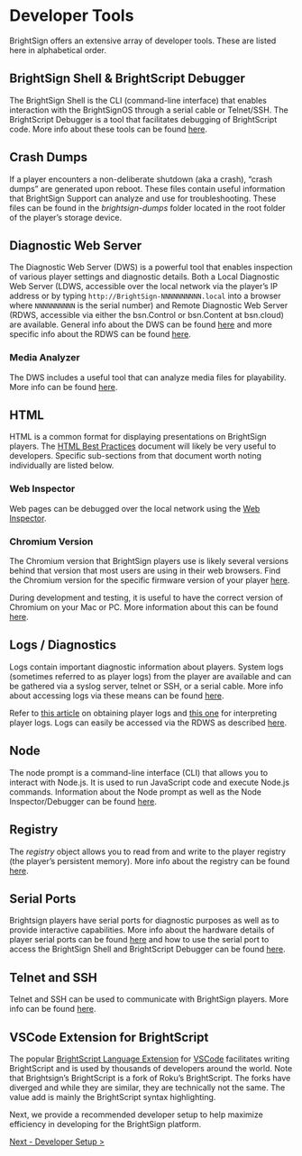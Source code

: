 # Developer Tools

BrightSign offers an extensive array of developer tools. These are listed here in alphabetical order.

## BrightSign Shell & BrightScript Debugger

The BrightSign Shell is the CLI (command-line interface) that enables interaction with the BrightSignOS through a serial cable or Telnet/SSH. The BrightScript Debugger is a tool that facilitates debugging of BrightScript code. More info about these tools can be found [here](https://brightsign.atlassian.net/wiki/spaces/DOC/pages/1988100153/BrightSign+Shell).

## Crash Dumps

If a player encounters a non-deliberate shutdown (aka a crash), “crash dumps” are generated upon reboot. These files contain useful information that BrightSign Support can analyze and use for troubleshooting. These files can be found in the *brightsign-dumps* folder located in the root folder of the player’s storage device.

## Diagnostic Web Server

The Diagnostic Web Server (DWS) is a powerful tool that enables inspection of various player settings and diagnostic details. Both a Local Diagnostic Web Server (LDWS, accessible over the local network via the player’s IP address or by typing `http://BrightSign-NNNNNNNNNN.local` into a browser where `NNNNNNNNNN` is the serial number) and Remote Diagnostic Web Server (RDWS, accessible via either the bsn.Control or bsn.Content at bsn.cloud) are available. General info about the DWS can be found [here](https://brightsign.atlassian.net/wiki/spaces/DOC/pages/370673541/Diagnostic+Web+Server) and more specific info about the RDWS can be found [here](https://brightsign.atlassian.net/wiki/spaces/DOC/pages/404620688/Remote+Diagnostic+Web+Server).

### Media Analyzer

The DWS includes a useful tool that can analyze media files for playability. More info can be found [here](https://brightsign.atlassian.net/wiki/spaces/DOC/pages/404620688/Remote+Diagnostic+Web+Server#SD%2FMicroSD%2FMSATA%2FUSB).

## HTML

HTML is a common format for displaying presentations on BrightSign players. The [HTML Best Practices](https://brightsign.atlassian.net/wiki/spaces/DOC/pages/370672286/HTML+Best+Practices) document will likely be very useful to developers. Specific sub-sections from that document worth noting individually are listed below.

### Web Inspector

Web pages can be debugged over the local network using the [Web Inspector](https://brightsign.atlassian.net/wiki/spaces/DOC/pages/370672286/HTML+Best+Practices#Web-Inspector).

### Chromium Version

The Chromium version that BrightSign players use is likely several versions behind that version that most users are using in their web browsers. Find the Chromium version for the specific firmware version of your player [here](https://brightsign.atlassian.net/wiki/spaces/DOC/pages/2303000608/Chromium+Downloads+for+Current+Older+OS+Versions).

During development and testing, it is useful to have the correct version of Chromium on your Mac or PC. More information about this can be found [here](https://brightsign.atlassian.net/wiki/spaces/DOC/pages/2303000608/Chromium+Downloads+for+Current+Older+OS+Versions).

## Logs / Diagnostics

Logs contain important diagnostic information about players. System logs (sometimes referred to as player logs) from the player are available and can be gathered via a syslog server, telnet or SSH, or a serial cable. More info about accessing logs via these means can be found [here](https://brightsign.atlassian.net/wiki/spaces/DOC/pages/1988100153/BrightSign+Shell#Accessing-Logs).

Refer to [this article](https://brightsign.atlassian.net/wiki/spaces/DOC/pages/2350972929/Get+Player+and+DWS+Logs) on obtaining player logs and [this one](https://brightsign.atlassian.net/wiki/spaces/DOC/pages/2216034305/Interpret+Player+Logs) for interpreting player logs. Logs can easily be accessed via the RDWS as described [here](https://brightsign.atlassian.net/wiki/spaces/DOC/pages/404620688/Remote+Diagnostic+Web+Server#Log).

## Node

The node prompt is a command-line interface (CLI) that allows you to interact with Node.js. It is used to run JavaScript code and execute Node.js commands. Information about the Node prompt as well as the Node Inspector/Debugger can be found [here](https://brightsign.atlassian.net/wiki/spaces/DOC/pages/370672286/HTML+Best+Practices#Web-Inspector).

## Registry

The *registry* object allows you to read from and write to the player registry (the player’s persistent memory). More info about the registry can be found [here](https://brightsign.atlassian.net/wiki/spaces/DOC/pages/370678545/registry).

## Serial Ports

Brightsign players have serial ports for diagnostic purposes as well as to provide interactive capabilities. More info about the hardware details of player serial ports can be found [here](https://brightsign.atlassian.net/wiki/spaces/DOC/pages/388434643/Serial+Port+Configuration) and how to use the serial port to access the BrightSign Shell and BrightScript Debugger can be found [here](https://brightsign.atlassian.net/wiki/spaces/DOC/pages/1988100153/BrightSign+Shell).

## Telnet and SSH

Telnet and SSH can be used to communicate with BrightSign players. More info can be found [here](https://brightsign.atlassian.net/wiki/spaces/DOC/pages/1988100153/BrightSign+Shell#Telnet).

## VSCode Extension for BrightScript

The popular [BrightScript Language Extension](https://marketplace.visualstudio.com/items?itemName=RokuCommunity.brightscript) for [VSCode](https://code.visualstudio.com/) facilitates writing BrightScript and is used by thousands of developers around the world. Note that Brightsign’s BrightScript is a fork of Roku’s BrightScript. The forks have diverged and while they are similar, they are technically not the same. The value add is mainly the BrightScript syntax highlighting.

Next, we provide a recommended developer setup to help maximize efficiency in developing for the BrightSign platform.

[Next - Developer Setup >](../integrating-with-brightsign/developer-setup.md)